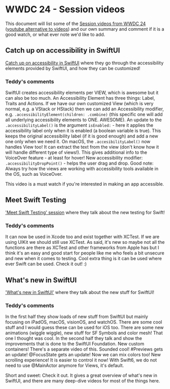 # WWDC 24 - Session videos

This document will list some of the [Session videos from WWDC 24](https://developer.apple.com/videos/wwdc2024) ([youtube alternative to videos](https://www.youtube.com/@AppleDeveloper/videos)) and our own summary and comment if it is a good watch, or what ever note we'd like to add.

## Catch up on accessibility in SwiftUI
[Catch up on accessibility in SwiftUI](https://developer.apple.com/videos/play/wwdc2024/10073/) where they go through the accessibility elements provided by SwiftUI, and how they can be customized!

### Teddy's comments
SwiftUI creates accessibility elements per VIEW, which is awesome but it can also be too much. An Accessibility Element has three things: Label, Traits and Actions. If we have our own customized View (which is very normal, e.g. a VStack or HStack) then we can add an Accessibility modifier, e.g. `.accessibilityElement(children: .combine)` (this specific one will add all underlying accessibility elements to ONE. AWESOME). An update to the `.accessibilityLabel()` is the argument `isEnabled:` - here it applies the accessibility label only when it is enabled (a boolean variable is true). This keeps the original accessibility label (if it is good enough) and add a new one only when we need it. On macOS, the `.accesibilityLabel()` now handles View too! It can extract the text from the view (don't know how it will handle different type of views!). This gives additional info to the VoiceOver feature - at least for hover! New accessibility modifier: `.accessibilityDropPoint()` - helps the user drag and drop.
Good note: Always try how the views are working with accessibility tools available in the OS, such as VoiceOver.

This video is a must watch if you're interested in making an app accessible.


## Meet Swift Testing
['Meet Swift Testing' session](https://developer.apple.com/videos/play/wwdc2024/10179/) where they talk about the new testing for Swift! 

### Teddy's comments
It can now be used in Xcode too and exist together with XCTest. If we are using UIKit we should still use XCTest. As said, it's new so maybe not all the functions are there as XCTest and other frameworks from Apple has but I think it's an easy and good start for people like me who feels a bit unsecure and new when it comes to testing. Cool extra thing is it can be used where ever Swift can be used. 
Check it out! :) 

## What's new in SwiftUI
['What's new in SwiftUI'](https://developer.apple.com/videos/play/wwdc2024/10144/) where they talk about the new stuff for SwiftUI!

### Teddy's comments
In the first half they show loads of new stuff from SwiftUI but mainly focusing on iPadOS, macOS, visionOS, and watchOS. There are some cool stuff and I would guess these can be used for iOS too. There are some new animations (wiggle wiggle), new stuff for SF Symbols and color mesh! That one I thought was cool.
In the second half they talk and show the improvements that is done to the SwiftUI Foundation. New custom containers! There's a separate video of this. Sounded cool! #Previews gets an update! @FocusState gets an update! Now we can mix  colors too! New scrolling experience! It is easier to control it now! With Swift6, we do not need to use @MainActor anymore for Views, it's default.

Short and sweet: Check it out. It gives a great overview of what's new in SwiftUI, and there are many deep-dive videos for most of the things here.
